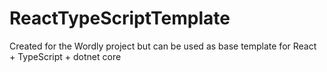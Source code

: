 # ReactTypeScriptTemplate
Created for the Wordly project but can be used as base template for React + TypeScript + dotnet core
